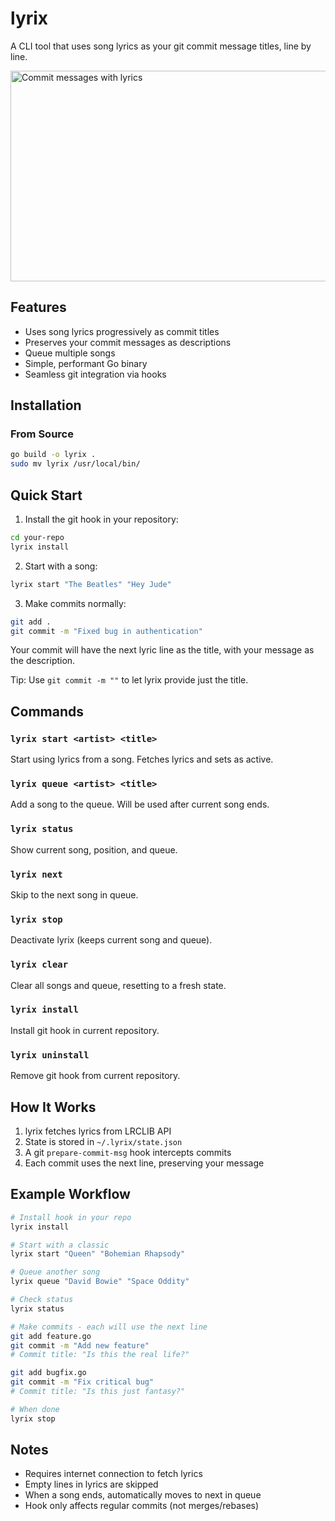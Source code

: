 # lyrix

A CLI tool that uses song lyrics as your git commit message titles, line by line.

<img width="596" height="337" alt="Commit messages with lyrics" src="https://github.com/user-attachments/assets/58da7c12-bdaf-4b37-881e-5d5172fc8f83" />

## Features

- Uses song lyrics progressively as commit titles
- Preserves your commit messages as descriptions
- Queue multiple songs
- Simple, performant Go binary
- Seamless git integration via hooks

## Installation

### From Source

```bash
go build -o lyrix .
sudo mv lyrix /usr/local/bin/
```

## Quick Start

1. Install the git hook in your repository:
```bash
cd your-repo
lyrix install
```

2. Start with a song:
```bash
lyrix start "The Beatles" "Hey Jude"
```

3. Make commits normally:
```bash
git add .
git commit -m "Fixed bug in authentication"
```

Your commit will have the next lyric line as the title, with your message as the description.

Tip: Use `git commit -m ""` to let lyrix provide just the title.

## Commands

### `lyrix start <artist> <title>`
Start using lyrics from a song. Fetches lyrics and sets as active.

### `lyrix queue <artist> <title>`
Add a song to the queue. Will be used after current song ends.

### `lyrix status`
Show current song, position, and queue.

### `lyrix next`
Skip to the next song in queue.

### `lyrix stop`
Deactivate lyrix (keeps current song and queue).

### `lyrix clear`
Clear all songs and queue, resetting to a fresh state.

### `lyrix install`
Install git hook in current repository.

### `lyrix uninstall`
Remove git hook from current repository.

## How It Works

1. lyrix fetches lyrics from LRCLIB API
2. State is stored in `~/.lyrix/state.json`
3. A git `prepare-commit-msg` hook intercepts commits
4. Each commit uses the next line, preserving your message

## Example Workflow

```bash
# Install hook in your repo
lyrix install

# Start with a classic
lyrix start "Queen" "Bohemian Rhapsody"

# Queue another song
lyrix queue "David Bowie" "Space Oddity"

# Check status
lyrix status

# Make commits - each will use the next line
git add feature.go
git commit -m "Add new feature"
# Commit title: "Is this the real life?"

git add bugfix.go
git commit -m "Fix critical bug"
# Commit title: "Is this just fantasy?"

# When done
lyrix stop
```

## Notes

- Requires internet connection to fetch lyrics
- Empty lines in lyrics are skipped
- When a song ends, automatically moves to next in queue
- Hook only affects regular commits (not merges/rebases)
